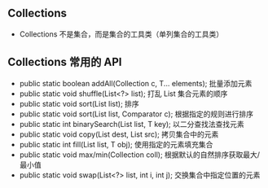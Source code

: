 ## Collections
* Collections 不是集合，而是集合的工具类（单列集合的工具类）

## Collections 常用的 API
* public static <T> boolean addAll(Collection<T> c, T... elements); 批量添加元素
* public static void shuffle(List<?> list); 打乱 List 集合元素的顺序
* public static <T> void sort(List<T> list); 排序
* public static <T> void sort(List<T> list, Comparator<T> c); 根据指定的规则进行排序
* public static <T> int binarySearch(List<T> list, T key); 以二分查找法查找元素
* public static <T> void copy(List<T> dest, List<T> src); 拷贝集合中的元素
* public static <T> int fill(List<T> list, T obj); 使用指定的元素填充集合
* public static <T> void max/min(Collection<T> coll); 根据默认的自然排序获取最大/最小值
* public static <T> void swap(List<?> list, int i, int j); 交换集合中指定位置的元素